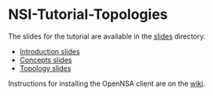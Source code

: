 NSI-Tutorial-Topologies
=======================

The slides for the tutorial are available in the [slides](https://github.com/jeroenh/NSI-Tutorial-Topologies/tree/master/slides) directory.

* [Introduction slides](https://github.com/jeroenh/NSI-Tutorial-Topologies/blob/master/slides/NSI%20Tutorial%20TIP%202013%20v3.pptx?raw=true)
* [Concepts slides](https://github.com/jeroenh/NSI-Tutorial-Topologies/blob/master/slides/Connection%20Concepts%20NSI%20Workshop.pptx?raw=true)
* [Topology slides](https://github.com/jeroenh/NSI-Tutorial-Topologies/blob/master/slides/Topology.pptx?raw=true)

Instructions for installing the OpenNSA client are on the [wiki](http://github.com/jeroenh/NSI-Tutorial-Topologies/wiki).

